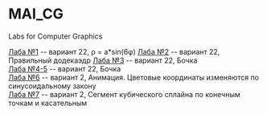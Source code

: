 # MAI_CG
Labs for Computer Graphics
 
[Лаба №1](Labs1) -- вариант 22, ρ = a*sin(6φ) 
[Лаба №2](Labs2) -- вариант 22, Правильный додекаэдр
[Лаба №3](Labs3) -- вариант 22, Бочка  
[Лаба №4-5](Labs4,5) -- вариант 22, Бочка  
[Лаба №6](Labs6) -- вариант 2, Анимация. Цветовые координаты изменяются по синусоидальному закону  
[Лаба №7](Labs7) -- вариант 2, Сегмент кубического сплайна по конечным точкам и касательным  
